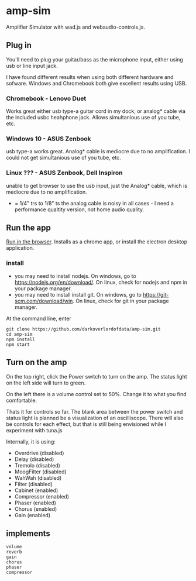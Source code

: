 # amp-sim

Amplifier Simulator with wad.js and webaudio-controls.js.

## Plug in

You'll need to plug your guitar/bass as the microphone input, either using usb or line input jack. 

I have found different results when using both different hardware and sofware. Windows and Chromebook both give excellent results using USB.

### Chromebook - Lenovo Duet
Works great either usb type-a guitar cord in my dock, or analog* cable via the included usbc heahphone jack.
Allows simultanious use of you tube, etc. 

### Windows 10 - ASUS Zenbook
usb type-a works great. Analog* cable is mediocre due to no amplification. 
I could not get simultanious use of you tube, etc. 

### Linux ??? - ASUS Zenbook, Dell Inspiron
unable to get browser to use the usb input, just the Analog* cable, which is mediocre due to no amplification.

* = 1/4" trs to 1/8" ts 
the analog cable is noisy in all cases - I need a performance qualtity version, not home audio quality.


## Run the app
[Run in the browser](https://darkoverlordofdata.com/amp-sim/). Installs as a chrome app, or install the electron desktop application.

### install
* you may need to install nodejs. On windows, go to https://nodejs.org/en/download/. On linux, check for nodejs and npm in your package manager.
* you may need to install install git. On windows, go to https://git-scm.com/download/win. On linux, check for git in your package manager.

At the command line, enter 

```
git clone https://github.com/darkoverlordofdata/amp-sim.git
cd amp-sim
npm install
npm start
```

## Turn on the amp

On the top right, click the Power switch to turn on the amp. The status light on the left side will turn to green.

On the left there is a volume control set to 50%. Change it to what you find comfortable.

Thats it for controls so far. The blank area between the power switch and status light is planned be a visualization of an oscilliscope. There will also be controls for each effect, but that is still being envisioned while I experiment with tuna.js

Internally, it is using:

* Overdrive (disabled)
* Delay (disabled)
* Tremolo (disabled)
* MoogFilter (disabled)
* WahWah (disabled)
* Filter (disabled)
* Cabinet (enabled)
* Compressor (enabled)
* Phaser (enabled)
* Chorus (enabled)
* Gain (enabled)



## implements

    volume
    reverb
    gain
    chorus
    phaser
    compressor